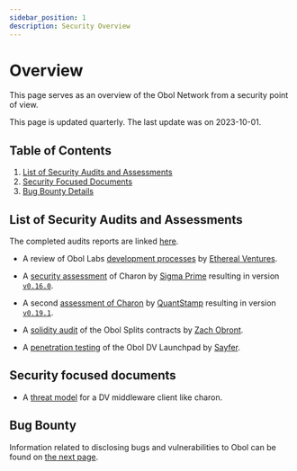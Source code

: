 ```yaml
---
sidebar_position: 1
description: Security Overview
---
```


# Overview

This page serves as an overview of the Obol Network from a security point of view.

This page is updated quarterly. The last update was on 2023-10-01.

## Table of Contents

1. [List of Security Audits and Assessments](#list-of-security-audits-and-assessments)
1. [Security Focused Documents](#security-focused-documents)
1. [Bug Bounty Details](./bug-bounty.md)

## List of Security Audits and Assessments

The completed audits reports are linked [here](https://github.com/ObolNetwork/obol-security/tree/main/audits).

- A review of Obol Labs [development processes](./ev-assessment) by [Ethereal Ventures](https://www.etherealventures.com/).

- A [security assessment](https://github.com/ObolNetwork/obol-security/blob/f9d7b0ad0bb8897f74ccb34cd4bd83012ad1d2b5/audits/Sigma_Prime_Obol_Network_Charon_Security_Assessment_Report_v2_1.pdf) of Charon by [Sigma Prime](https://sigmaprime.io/) resulting in version [`v0.16.0`](https://github.com/ObolNetwork/charon/releases/tag/v0.16.0).

- A second [assessment of Charon](https://obol.tech/charon_quantstamp_assessment.pdf) by [QuantStamp](https://quantstamp.com/) resulting in version [`v0.19.1`](https://github.com/ObolNetwork/charon/releases/tag/v0.19.1).

- A [solidity audit](./smart_contract_audit) of the Obol Splits contracts by [Zach Obront](https://zachobront.com/).

- A [penetration testing](https://obol.tech/sayfer.pdf) of the Obol DV Launchpad by [Sayfer](https://sayfer.io/).


## Security focused documents

- A [threat model](./threat_model) for a DV middleware client like charon.

## Bug Bounty

Information related to disclosing bugs and vulnerabilities to Obol can be found on [the next page](./bug-bounty.md).
